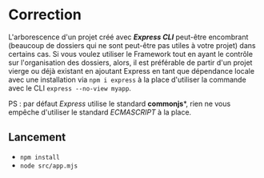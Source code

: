 # Correction

L'arborescence d'un projet créé avec ***Express CLI*** peut-être encombrant (beaucoup de dossiers qui ne sont peut-être pas utiles à votre projet) dans certains cas.
Si vous voulez utiliser le Framework tout en ayant le contrôle sur l'organisation des dossiers, alors, il est préférable de partir d'un projet vierge ou déjà existant en ajoutant Express en tant que dépendance locale avec une installation via `npm i express` à la place d'utiliser la commande avec le CLI `express --no-view myapp`. 

PS : par défaut *Express* utilise le standard **commonjs***, rien ne vous empêche d'utiliser le standard *ECMASCRIPT* à la place.

## Lancement

- `npm install`
- `node src/app.mjs`